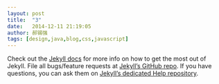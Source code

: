 ```yaml
---
layout: post
title:  "3"
date:   2014-12-11 21:19:05
author: 郝锡强
tags: [design,java,blog,css,javascript]
---
```



Check out the [Jekyll docs][jekyll] for more info on how to get the most out of Jekyll. File all bugs/feature requests at [Jekyll’s GitHub repo][jekyll-gh]. If you have questions, you can ask them on [Jekyll’s dedicated Help repository][jekyll-help].

[jekyll]:      http://jekyllrb.com
[jekyll-gh]:   https://github.com/jekyll/jekyll
[jekyll-help]: https://github.com/jekyll/jekyll-help
